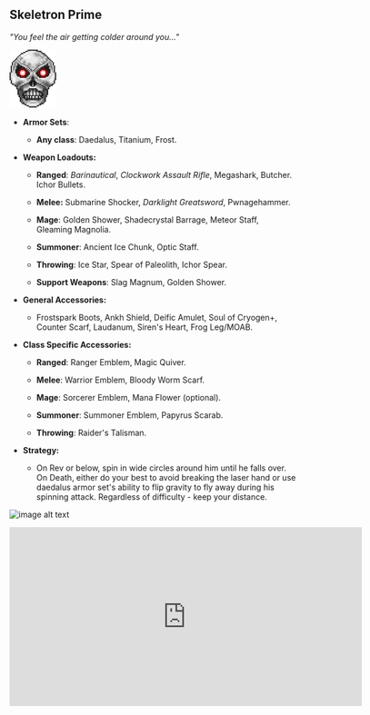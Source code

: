 ## Skeletron Prime

*"You feel the air getting colder around you…"*

![image alt text](../public/BMbpD6rCZ1qoniF20u7H2A_img_37.png)

* **Armor Sets**:

    * **Any class**: Daedalus, Titanium, Frost.

* **Weapon Loadouts:**

    * **Ranged**: *Barinautical*, *Clockwork Assault Rifle*, Megashark, Butcher. Ichor Bullets.

    * **Melee:** Submarine Shocker, *Darklight Greatsword*, Pwnagehammer.

    * **Mage**: Golden Shower, Shadecrystal Barrage, Meteor Staff, Gleaming Magnolia.

    * **Summoner**: Ancient Ice Chunk, Optic Staff.

    * **Throwing**: Ice Star, Spear of Paleolith, Ichor Spear.

    * **Support Weapons**: Slag Magnum, Golden Shower.

* **General Accessories:**

    * Frostspark Boots, Ankh Shield, Deific Amulet, Soul of Cryogen+, Counter Scarf, Laudanum, Siren's Heart, Frog Leg/MOAB.

* **Class Specific Accessories:**

    * **Ranged**: Ranger Emblem, Magic Quiver.

    * **Melee**: Warrior Emblem, Bloody Worm Scarf.

    * **Mage**: Sorcerer Emblem, Mana Flower (optional).

    * **Summoner**: Summoner Emblem, Papyrus Scarab.

    * **Throwing**: Raider's Talisman.

* **Strategy:**

    * On Rev or below, spin in wide circles around him until he falls over. On Death, either do your best to avoid breaking the laser hand or use daedalus armor set's ability to flip gravity to fly away during his spinning attack. Regardless of difficulty - keep your distance.

![image alt text](..}/public/BMbpD6rCZ1qoniF20u7H2A_img_38.png)

<div align="center"><iframe width="620" height="315" src="https://www.youtube.com/embed/w4g6MCvKVZU" frameborder="0" allowfullscreen></iframe></div>
